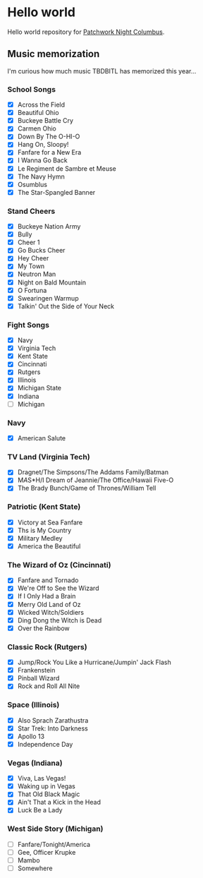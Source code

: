 # Hello world

Hello world repository for [Patchwork Night Columbus](https://github.com/blog/1926-patchwork-night-columbus-ohio-edition).

## Music memorization

I'm curious how much music TBDBITL has memorized this year...

### School Songs

- [x] Across the Field
- [x] Beautiful Ohio
- [x] Buckeye Battle Cry
- [x] Carmen Ohio
- [x] Down By The O-HI-O
- [x] Hang On, Sloopy!
- [x] Fanfare for a New Era
- [x] I Wanna Go Back
- [x] Le Regiment de Sambre et Meuse
- [x] The Navy Hymn
- [x] Osumblus
- [x] The Star-Spangled Banner

### Stand Cheers

- [x] Buckeye Nation Army
- [x] Bully
- [x] Cheer 1
- [x] Go Bucks Cheer
- [x] Hey Cheer
- [x] My Town
- [x] Neutron Man
- [x] Night on Bald Mountain
- [x] O Fortuna
- [x] Swearingen Warmup
- [x] Talkin' Out the Side of Your Neck

### Fight Songs
- [x] Navy
- [x] Virginia Tech
- [x] Kent State
- [x] Cincinnati
- [x] Rutgers
- [x] Illinois
- [x] Michigan State
- [x] Indiana
- [ ] Michigan

### Navy

- [x] American Salute

### TV Land (Virginia Tech)

- [x] Dragnet/The Simpsons/The Addams Family/Batman
- [x] M*A*S*H/I Dream of Jeannie/The Office/Hawaii Five-O
- [x] The Brady Bunch/Game of Thrones/William Tell

### Patriotic (Kent State)

- [x] Victory at Sea Fanfare
- [x] Ths is My Country
- [x] Military Medley
- [x] America the Beautiful

### The Wizard of Oz (Cincinnati)

- [x] Fanfare and Tornado
- [x] We're Off to See the Wizard
- [x] If I Only Had a Brain
- [x] Merry Old Land of Oz
- [x] Wicked Witch/Soldiers
- [x] Ding Dong the Witch is Dead
- [x] Over the Rainbow

### Classic Rock (Rutgers)

- [x] Jump/Rock You Like a Hurricane/Jumpin' Jack Flash
- [x] Frankenstein
- [x] Pinball Wizard
- [x] Rock and Roll All Nite

### Space (Illinois)

- [x] Also Sprach Zarathustra
- [x] Star Trek: Into Darkness
- [x] Apollo 13
- [x] Independence Day

### Vegas (Indiana)

- [x] Viva, Las Vegas!
- [x] Waking up in Vegas
- [x] That Old Black Magic
- [x] Ain't That a Kick in the Head
- [x] Luck Be a Lady

### West Side Story (Michigan)

- [ ] Fanfare/Tonight/America
- [ ] Gee, Officer Krupke
- [ ] Mambo
- [ ] Somewhere
